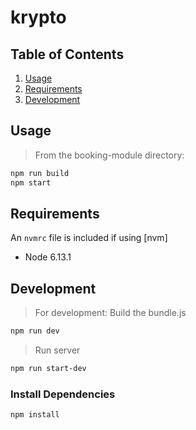 # krypto

## Table of Contents
1. [Usage](#Usage)
2. [Requirements](#requirements)
3. [Development](#development)

## Usage

> From the booking-module directory:
```sh
npm run build
npm start
```

## Requirements

An `nvmrc` file is included if using [nvm]

- Node 6.13.1

## Development
> For development:
Build the bundle.js
```sh
npm run dev
```
>Run server
```sh
npm run start-dev
```

### Install Dependencies
```sh
npm install
```